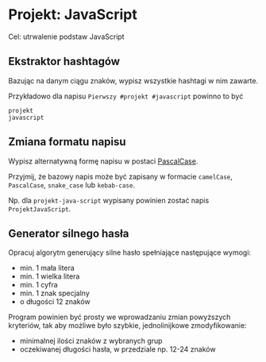 # Projekt: JavaScript

Cel: utrwalenie podstaw JavaScript

## Ekstraktor hashtagów

Bazując na danym ciągu znaków, wypisz wszystkie hashtagi w nim zawarte.

Przykładowo dla napisu `Pierwszy #projekt #javascript` powinno to być
```text
projekt
javascript
```

## Zmiana formatu napisu

Wypisz alternatywną formę napisu w postaci [PascalCase](https://en.wikipedia.org/wiki/Naming_convention_(programming)#Examples_of_multiple-word_identifier_formats).

Przyjmij, że bazowy napis może być zapisany w formacie `camelCase`, `PascalCase`, `snake_case` lub `kebab-case`.

Np. dla `projekt-java-script` wypisany powinien zostać napis `ProjektJavaScript`.

## Generator silnego hasła

Opracuj algorytm generujący silne hasło spełniające następujące wymogi:
- min. 1 mała litera
- min. 1 wielka litera
- min. 1 cyfra
- min. 1 znak specjalny
- o długości 12 znaków

Program powinien być prosty we wprowadzaniu zmian powyższych kryteriów, tak aby możliwe było szybkie, jednolinijkowe zmodyfikowanie:
- minimalnej ilości znaków z wybranych grup
- oczekiwanej długości hasła, w przedziale np. 12-24 znaków
